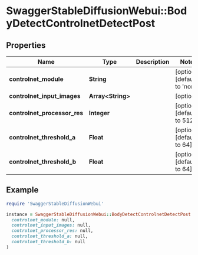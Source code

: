# SwaggerStableDiffusionWebui::BodyDetectControlnetDetectPost

## Properties

| Name | Type | Description | Notes |
| ---- | ---- | ----------- | ----- |
| **controlnet_module** | **String** |  | [optional][default to &#39;none&#39;] |
| **controlnet_input_images** | **Array&lt;String&gt;** |  | [optional] |
| **controlnet_processor_res** | **Integer** |  | [optional][default to 512] |
| **controlnet_threshold_a** | **Float** |  | [optional][default to 64] |
| **controlnet_threshold_b** | **Float** |  | [optional][default to 64] |

## Example

```ruby
require 'SwaggerStableDiffusionWebui'

instance = SwaggerStableDiffusionWebui::BodyDetectControlnetDetectPost.new(
  controlnet_module: null,
  controlnet_input_images: null,
  controlnet_processor_res: null,
  controlnet_threshold_a: null,
  controlnet_threshold_b: null
)
```

